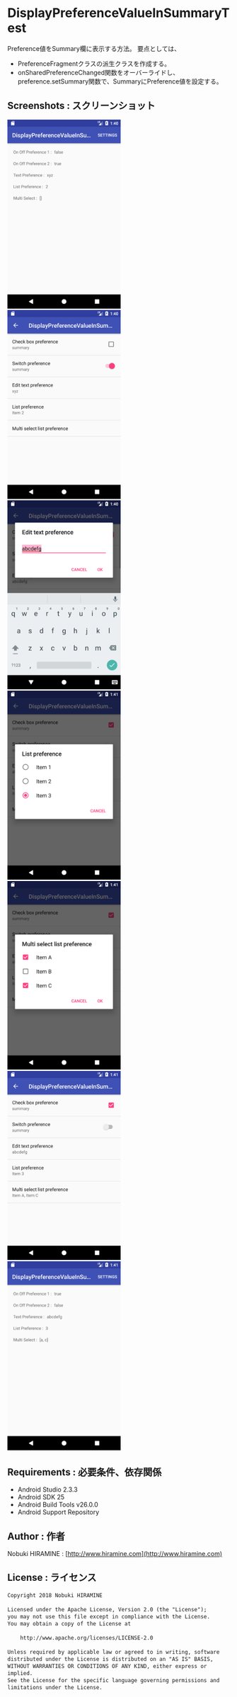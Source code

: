 # DisplayPreferenceValueInSummaryTest
Preference値をSummary欄に表示する方法。
要点としては、
- PreferenceFragmentクラスの派生クラスを作成する。
- onSharedPreferenceChanged関数をオーバーライドし、preference.setSummary関数で、SummaryにPreference値を設定する。

## Screenshots : スクリーンショット
<img src="screenshots/Screenshot_01.png" width="256" alt="Screenshot"/><img src="screenshots/Screenshot_02.png" width="256" alt="Screenshot"/><img src="screenshots/Screenshot_03.png" width="256" alt="Screenshot"/><img src="screenshots/Screenshot_04.png" width="256" alt="Screenshot"/><img src="screenshots/Screenshot_05.png" width="256" alt="Screenshot"/><img src="screenshots/Screenshot_06.png" width="256" alt="Screenshot"/><img src="screenshots/Screenshot_07.png" width="256" alt="Screenshot"/>

## Requirements : 必要条件、依存関係
- Android Studio 2.3.3
- Android SDK 25
- Android Build Tools v26.0.0
- Android Support Repository

## Author : 作者
Nobuki HIRAMINE : [http://www.hiramine.com](http://www.hiramine.com)

## License : ライセンス
```
Copyright 2018 Nobuki HIRAMINE

Licensed under the Apache License, Version 2.0 (the "License");
you may not use this file except in compliance with the License.
You may obtain a copy of the License at

    http://www.apache.org/licenses/LICENSE-2.0

Unless required by applicable law or agreed to in writing, software
distributed under the License is distributed on an "AS IS" BASIS,
WITHOUT WARRANTIES OR CONDITIONS OF ANY KIND, either express or implied.
See the License for the specific language governing permissions and
limitations under the License.
```
